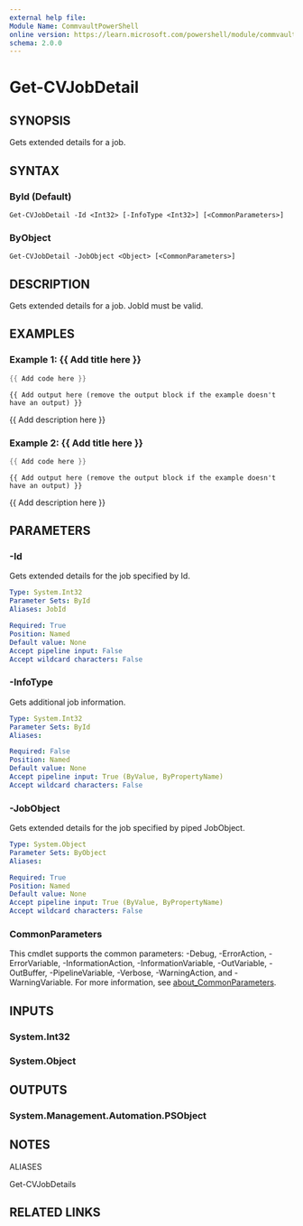 ```yaml
---
external help file:
Module Name: CommvaultPowerShell
online version: https://learn.microsoft.com/powershell/module/commvaultpowershell/get-cvjobdetail
schema: 2.0.0
---
```


# Get-CVJobDetail

## SYNOPSIS
Gets extended details for a job.

## SYNTAX

### ById (Default)
```
Get-CVJobDetail -Id <Int32> [-InfoType <Int32>] [<CommonParameters>]
```

### ByObject
```
Get-CVJobDetail -JobObject <Object> [<CommonParameters>]
```

## DESCRIPTION
Gets extended details for a job.
JobId must be valid.

## EXAMPLES

### Example 1: {{ Add title here }}
```powershell
{{ Add code here }}
```

```output
{{ Add output here (remove the output block if the example doesn't have an output) }}
```

{{ Add description here }}

### Example 2: {{ Add title here }}
```powershell
{{ Add code here }}
```

```output
{{ Add output here (remove the output block if the example doesn't have an output) }}
```

{{ Add description here }}

## PARAMETERS

### -Id
Gets extended details for the job specified by Id.

```yaml
Type: System.Int32
Parameter Sets: ById
Aliases: JobId

Required: True
Position: Named
Default value: None
Accept pipeline input: False
Accept wildcard characters: False
```

### -InfoType
Gets additional job information.

```yaml
Type: System.Int32
Parameter Sets: ById
Aliases:

Required: False
Position: Named
Default value: None
Accept pipeline input: True (ByValue, ByPropertyName)
Accept wildcard characters: False
```

### -JobObject
Gets extended details for the job specified by piped JobObject.

```yaml
Type: System.Object
Parameter Sets: ByObject
Aliases:

Required: True
Position: Named
Default value: None
Accept pipeline input: True (ByValue, ByPropertyName)
Accept wildcard characters: False
```

### CommonParameters
This cmdlet supports the common parameters: -Debug, -ErrorAction, -ErrorVariable, -InformationAction, -InformationVariable, -OutVariable, -OutBuffer, -PipelineVariable, -Verbose, -WarningAction, and -WarningVariable. For more information, see [about_CommonParameters](http://go.microsoft.com/fwlink/?LinkID=113216).

## INPUTS

### System.Int32

### System.Object

## OUTPUTS

### System.Management.Automation.PSObject

## NOTES

ALIASES

Get-CVJobDetails

## RELATED LINKS

